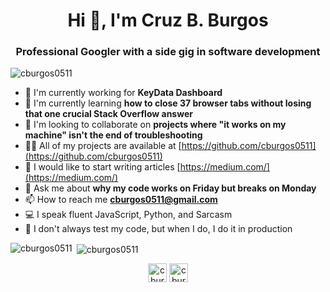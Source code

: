 <h1 align="center">Hi 👋, I'm Cruz B. Burgos</h1>
<h3 align="center">Professional Googler with a side gig in software development</h3>
<p align="left"> <img src="https://komarev.com/ghpvc/?username=cburgos0511" alt="cburgos0511" /> </p>

- 🔭 I'm currently working for **KeyData Dashboard**
- 🌱 I'm currently learning **how to close 37 browser tabs without losing that one crucial Stack Overflow answer**
- 👯 I'm looking to collaborate on **projects where "it works on my machine" isn't the end of troubleshooting**
- 👨‍💻 All of my projects are available at [https://github.com/cburgos0511](https://github.com/cburgos0511)
- 📝 I would like to start writing articles [https://medium.com/](https://medium.com/)
- 💬 Ask me about **why my code works on Friday but breaks on Monday**
- 📫 How to reach me **cburgos0511@gmail.com**
- 💻 I speak fluent JavaScript, Python, and Sarcasm
- 🚫 I don't always test my code, but when I do, I do it in production

<p align="left">
</p><p><img align="left" src="https://github-readme-stats.vercel.app/api/top-langs/?username=cburgos0511&layout=compact&hide=html" alt="cburgos0511" /></p>
<p>&nbsp;<img align="center" src="https://github-readme-stats.vercel.app/api?username=cburgos0511&show_icons=true" alt="cburgos0511" /></p>
<p align="center">
<a href="https://linkedin.com/in/cburgi0511" target="blank"><img align="center" src="https://cdn.jsdelivr.net/npm/simple-icons@3.0.1/icons/linkedin.svg" alt="cburgi0511" height="30" width="30" /></a>
<a href="https://codesandbox.com/cburgos0511" target="blank"><img align="center" src="https://cdn.jsdelivr.net/npm/simple-icons@3.0.1/icons/codesandbox.svg" alt="cburgos0511" height="30" width="30" /></a>
</p>
